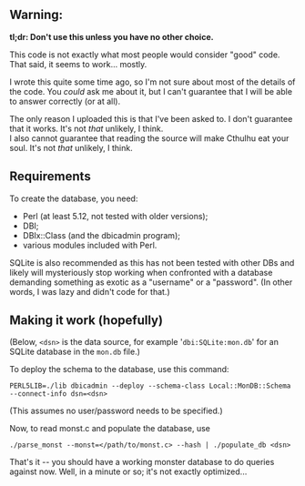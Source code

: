## Warning:

**tl;dr: Don't use this unless you have no other choice.**

This code is not exactly what most people would consider
"good" code. That said, it seems to work... mostly.

I wrote this quite some time ago, so I'm not sure about
most of the details of the code. You *could* ask me
about it, but I can't guarantee that I will be able to
answer correctly (or at all).

The only reason I uploaded this is that I've been asked
to. I don't guarantee that it works. It's not *that*
unlikely, I think.  
I also cannot guarantee that reading the source will
make Cthulhu eat your soul. It's not *that* unlikely,
I think.

## Requirements

To create the database, you need:

* Perl (at least 5.12, not tested with older versions);
* DBI;
* DBIx::Class (and the dbicadmin program);
* various modules included with Perl.

SQLite is also recommended as this has not been tested with
other DBs and likely will mysteriously stop working when
confronted with a database demanding something as exotic
as a "username" or a "password". (In other words, I was
lazy and didn't code for that.)

## Making it work (hopefully)

(Below, `<dsn>` is the data source, for example '`dbi:SQLite:mon.db`'
 for an SQLite database in the `mon.db` file.)

To deploy the schema to the database, use this command:

    PERL5LIB=./lib dbicadmin --deploy --schema-class Local::MonDB::Schema --connect-info dsn=<dsn>

(This assumes no user/password needs to be specified.)

Now, to read monst.c and populate the database, use

    ./parse_monst --monst=</path/to/monst.c> --hash | ./populate_db <dsn>

That's it -- you should have a working monster database to do
queries against now. Well, in a minute or so; it's not exactly
optimized...
